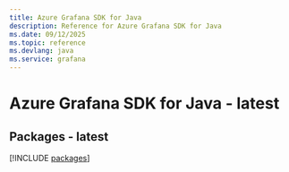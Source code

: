 ```yaml
---
title: Azure Grafana SDK for Java
description: Reference for Azure Grafana SDK for Java
ms.date: 09/12/2025
ms.topic: reference
ms.devlang: java
ms.service: grafana
---
```

# Azure Grafana SDK for Java - latest
## Packages - latest
[!INCLUDE [packages](grafana-index.md)]